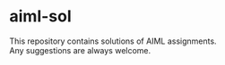 # aiml-sol
This repository contains solutions of AIML assignments.
<br>
Any suggestions are always welcome.